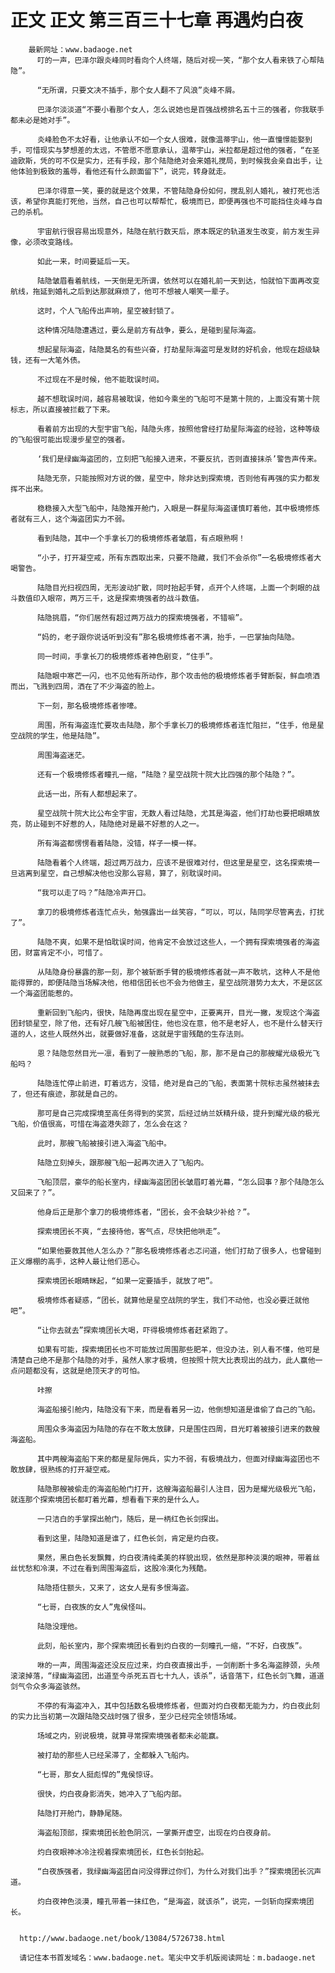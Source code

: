 # 正文 正文 第三百三十七章 再遇灼白夜
        最新网址：www.badaoge.net
          叮的一声，巴泽尔跟炎峰同时看向个人终端，随后对视一笑，“那个女人看来铁了心帮陆隐”。
      
          “无所谓，只要文决不插手，那个女人翻不了风浪”炎峰不屑。
      
          巴泽尔淡淡道“不要小看那个女人，怎么说她也是百强战榜排名五十三的强者，你我联手都未必是她对手”。
      
          炎峰脸色不太好看，让他承认不如一个女人很难，就像温蒂宇山，他一直憧憬能娶到手，可惜现实与梦想差的太远，不管愿不愿意承认，温蒂宇山，米拉都是超过他的强者，“在圣迪欧斯，凭的可不仅是实力，还有手段，那个陆隐绝对会来婚礼搅局，到时候我会亲自出手，让他体验到极致的羞辱，看他还有什么颜面留下”，说完，转身就走。
      
          巴泽尔得意一笑，要的就是这个效果，不管陆隐身份如何，搅乱别人婚礼，被打死也活该，希望你真能打死他，当然，自己也可以帮帮忙，极境而已，即便再强也不可能挡住炎峰与自己的杀机。
      
          宇宙航行很容易出现意外，陆隐在航行数天后，原本既定的轨道发生改变，前方发生异像，必须改变路线。
      
          如此一来，时间要延后一天。
      
          陆隐皱眉看着航线，一天倒是无所谓，依然可以在婚礼前一天到达，怕就怕下面再改变航线，拖延到婚礼之后到达那就麻烦了，他可不想被人嘲笑一辈子。
      
          这时，个人飞船传出声响，星空被封锁了。
      
          这种情况陆隐遭遇过，要么是前方有战争，要么，是碰到星际海盗。
      
          想起星际海盗，陆隐莫名的有些兴奋，打劫星际海盗可是发财的好机会，他现在超级缺钱，还有一大笔外债。
      
          不过现在不是时候，他不能耽误时间。
      
          越不想耽误时间，越容易被耽误，他如今乘坐的飞船可不是第十院的，上面没有第十院标志，所以直接被拦截了下来。
      
          看着前方出现的大型宇宙飞船，陆隐头疼，按照他曾经打劫星际海盗的经验，这种等级的飞船很可能出现漫步星空的强者。
      
          ‘我们是绿幽海盗团的，立刻把飞船接入进来，不要反抗，否则直接抹杀’警告声传来。
      
          陆隐无奈，只能按照对方说的做，星空中，除非达到探索境，否则他有再强的实力都发挥不出来。
      
          稳稳接入大型飞船中，陆隐推开舱门，入眼是一群星际海盗谨慎盯着他，其中极境修炼者就有三人，这个海盗团实力不弱。
      
          看到陆隐，其中一个手拿长刀的极境修炼者皱眉，有点眼熟啊！
      
          “小子，打开凝空戒，所有东西取出来，只要不隐藏，我们不会杀你”一名极境修炼者大喝警告。
      
          陆隐目光扫视四周，无形波动扩散，同时抬起手臂，点开个人终端，上面一个刺眼的战斗数值印入眼帘，两万三千，这是探索境强者的战斗数值。
      
          陆隐挑眉，“你们居然有超过两万战力的探索境强者，不错嘛”。
      
          “妈的，老子跟你说话听到没有”那名极境修炼者不满，抬手，一巴掌抽向陆隐。
      
          同一时间，手拿长刀的极境修炼者神色剧变，“住手”。
      
          陆隐眼中寒芒一闪，也不见他有所动作，那个攻击他的极境修炼者手臂断裂，鲜血喷洒而出，飞溅到四周，洒在了不少海盗的脸上。
      
          下一刻，那名极境修炼者惨嚎。
      
          周围，所有海盗连忙要攻击陆隐，那个手拿长刀的极境修炼者连忙阻拦，“住手，他是星空战院的学生，他是陆隐”。
      
          周围海盗迷茫。
      
          还有一个极境修炼者瞳孔一缩，“陆隐？星空战院十院大比四强的那个陆隐？”。
      
          此话一出，所有人都想起来了。
      
          星空战院十院大比公布全宇宙，无数人看过陆隐，尤其是海盗，他们打劫也要把眼睛放亮，防止碰到不好惹的人，陆隐绝对是最不好惹的人之一。
      
          所有海盗都愣愣看着陆隐，没错，样子一模一样。
      
          陆隐看着个人终端，超过两万战力，应该不是很难对付，但这里是星空，这名探索境一旦逃离到星空，自己想解决他也没那么容易，算了，别耽误时间。
      
          “我可以走了吗？”陆隐冷声开口。
      
          拿刀的极境修炼者连忙点头，勉强露出一丝笑容，“可以，可以，陆同学尽管离去，打扰了”。
      
          陆隐不爽，如果不是怕耽误时间，他肯定不会放过这些人，一个拥有探索境强者的海盗团，财富肯定不小，可惜了。
      
          从陆隐身份暴露的那一刻，那个被斩断手臂的极境修炼者就一声不敢坑，这种人不是他能得罪的，即便陆隐当场解决他，他相信团长也不会为他做主，星空战院潜势力太大，不是区区一个海盗团能惹的。
      
          重新回到飞船内，很快，陆隐再度出现在星空中，正要离开，目光一撇，发现这个海盗团封锁星空，除了他，还有好几艘飞船被困住，他也没在意，他不是老好人，也不是什么替天行道的人，这些人既然外出，就要做好准备，这就是宇宙残酷的生存法则。
      
          恩？陆隐忽然目光一凛，看到了一艘熟悉的飞船，那，那不是自己的那艘耀光级极光飞船吗？
      
          陆隐连忙停止前进，盯着远方，没错，绝对是自己的飞船，表面第十院标志虽然被抹去了，但还有痕迹，那就是自己的。
      
          那可是自己完成探境至高任务得到的奖赏，后经过纳兰妖精升级，提升到耀光级的极光飞船，价值很高，可惜在海盗港失踪了，怎么会在这？
      
          此时，那艘飞船被接引进入海盗飞船中。
      
          陆隐立刻掉头，跟那艘飞船一起再次进入了飞船内。
      
          飞船顶层，豪华的船长室内，绿幽海盗团团长皱眉盯着光幕，“怎么回事？那个陆隐怎么又回来了？”。
      
          他身后正是那个拿刀的极境修炼者，“团长，会不会缺少补给？”。
      
          探索境团长不爽，“去接待他，客气点，尽快把他哄走”。
      
          “如果他要救其他人怎么办？”那名极境修炼者忐忑问道，他们打劫了很多人，也曾碰到正义爆棚的高手，这种人最让他们恶心。
      
          探索境团长眼睛眯起，“如果一定要插手，就放了吧”。
      
          极境修炼者疑惑，“团长，就算他是星空战院的学生，我们不动他，也没必要迁就他吧”。
      
          “让你去就去”探索境团长大喝，吓得极境修炼者赶紧跑了。
      
          如果有可能，探索境团长也不可能放过周围那些肥羊，但没办法，别人看不懂，他可是清楚自己绝不是那个陆隐的对手，虽然人家才极境，但按照十院大比表现出的战力，此人赢他一点问题都没有，这就是绝顶天才的可怕。
      
          咔擦
      
          海盗船接引舱内，陆隐没有下来，而是看着另一边，他倒想知道是谁偷了自己的飞船。
      
          周围众多海盗因为陆隐的存在不敢太放肆，只是围住四周，目光盯着被接引进来的数艘海盗船。
      
          其中两艘海盗船下来的都是星际佣兵，实力不弱，有极境战力，但面对绿幽海盗团也不敢放肆，很熟练的打开凝空戒。
      
          陆隐那艘被偷走的海盗船舱门打开，这艘海盗船最引人注目，因为是耀光级极光飞船，就连那个探索境团长都盯着光幕，想看看下来的是什么人。
      
          一只洁白的手掌探出舱门，随后，是一柄红色长剑探出。
      
          看到这里，陆隐知道是谁了，红色长剑，肯定是灼白夜。
      
          果然，黑白色长发飘舞，灼白夜清纯柔美的样貌出现，依然是那种淡漠的眼神，带着丝丝忧愁和冷漠，不过在看到周围海盗后，这股冷漠化为残酷。
      
          陆隐捂住额头，又来了，这女人是有多恨海盗。
      
          “七哥，白夜族的女人”鬼侯怪叫。
      
          陆隐没理他。
      
          此刻，船长室内，那个探索境团长看到灼白夜的一刻瞳孔一缩，“不好，白夜族”。
      
          咻的一声，周围海盗还没反应过来，灼白夜直接出手，一剑削断十多名海盗脖颈，头颅滚滚掉落，“绿幽海盗团，出道至今杀死五百七十九人，该杀”，话音落下，红色长剑飞舞，道道剑气令众多海盗骇然。
      
          不停的有海盗冲入，其中包括数名极境修炼者，但面对灼白夜都无能为力，灼白夜此刻的实力比当初第一次跟陆隐交战时强了很多，至少已经完全领悟场域。
      
          场域之内，别说极境，就算寻常探索境强者都未必能赢。
      
          被打劫的那些人已经呆滞了，全都躲入飞船内。
      
          “七哥，那女人挺彪悍的”鬼侯惊讶。
      
          很快，灼白夜身影消失，她冲入了飞船内部。
      
          陆隐打开舱门，静静尾随。
      
          海盗船顶部，探索境团长脸色阴沉，一掌撕开虚空，出现在灼白夜身前。
      
          灼白夜眼神冰冷注视着探索境团长，红色长剑抬起。
      
          “白夜族强者，我绿幽海盗团自问没得罪过你们，为什么对我们出手？”探索境团长沉声道。
      
          灼白夜神色淡漠，瞳孔带着一抹红色，“是海盗，就该杀”，说完，一剑斩向探索境团长。
      
      
      http://www.badaoge.net/book/13084/5726738.html
      
      请记住本书首发域名：www.badaoge.net。笔尖中文手机版阅读网址：m.badaoge.net